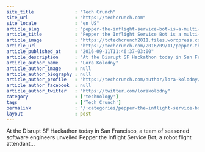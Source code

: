 ```yaml
---
site_title               : "Tech Crunch"
site_url                 : "https://techcrunch.com"
site_locale              : "en_US"
article_slug             : "pepper-the-inflight-service-bot-is-a-multi-lingual-flight-attendant-who-doesnt-hate-picking-up-your-garbage"
article_title            : "Pepper the Inflight Service Bot is a multi-lingual flight attendant who doesn’t hate picking up your garbage"
article_image            : "https://tctechcrunch2011.files.wordpress.com/2016/09/pepper_inflight_service_bot_team.jpg?w=764&h=400&crop=1"
article_url              : "https://techcrunch.com/2016/09/11/pepper-the-inflight-service-bot-is-a-multi-lingual-flight-attendant-who-doesnt-hate-picking-up-your-garbage/"
article_published_at     : "2016-09-11T11:46:37-03:00"
article_description      : "At the Disrupt SF Hackathon today in San Francisco, a team of seasoned software engineers unveiled Pepper the Inflight Service Bot, a robot flight attendant..."
article_author_name      : "Lora Kolodny"
article_author_image     : null
article_author_biography : null
article_author_profile   : "https://techcrunch.com/author/lora-kolodny/"
article_author_facebook  : null
article_author_twitter   : "https://twitter.com/lorakolodny"
category                 : ['technology']
tags                     : ['Tech Crunch']
permalink                : "/:categories/pepper-the-inflight-service-bot-is-a-multi-lingual-flight-attendant-who-doesnt-hate-picking-up-your-garbage/"
layout                   : post
---
```


At the Disrupt SF Hackathon today in San Francisco, a team of seasoned software engineers unveiled Pepper the Inflight Service Bot, a robot flight attendant...
